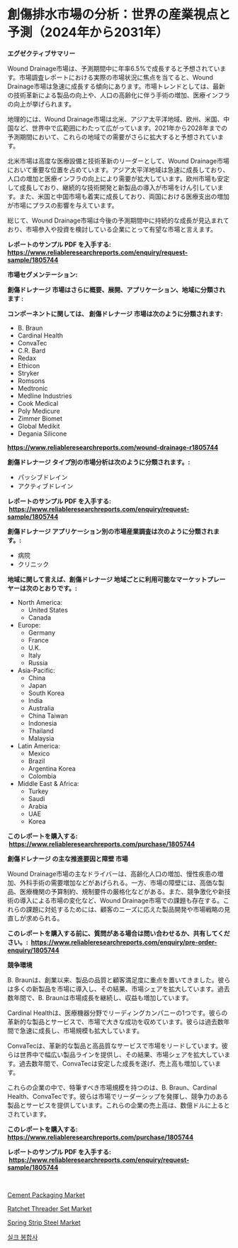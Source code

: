 <p><h1>創傷排水市場の分析：世界の産業視点と予測（2024年から2031年）</h1></p><p><strong>エグゼクティブサマリー</strong></p>
<p><p>Wound Drainage市場は、予測期間中に年率6.5%で成長すると予想されています。市場調査レポートにおける実際の市場状況に焦点を当てると、Wound Drainage市場は急速に成長する傾向にあります。市場トレンドとしては、最新の技術革新による製品の向上や、人口の高齢化に伴う手術の増加、医療インフラの向上が挙げられます。</p><p>地理的には、Wound Drainage市場は北米、アジア太平洋地域、欧州、米国、中国など、世界中で広範囲にわたって広がっています。2021年から2028年までの予測期間において、これらの地域での需要がさらに拡大すると予想されています。</p><p>北米市場は高度な医療設備と技術革新のリーダーとして、Wound Drainage市場において重要な位置を占めています。アジア太平洋地域は急速に成長しており、人口の増加と医療インフラの向上により需要が拡大しています。欧州市場も安定して成長しており、継続的な技術開発と新製品の導入が市場をけん引しています。また、米国と中国市場も着実に成長しており、両国における医療支出の増加が市場にプラスの影響を与えています。</p><p>総じて、Wound Drainage市場は今後の予測期間中に持続的な成長が見込まれており、市場参入や投資を検討している企業にとって有望な市場と言えます。</p></p>
<p><strong>レポートのサンプル PDF を入手する: <a href="https://www.reliableresearchreports.com/enquiry/request-sample/1805744">https://www.reliableresearchreports.com/enquiry/request-sample/1805744</a></strong></p>
<p><strong>市場セグメンテーション:</strong></p>
<p><strong> 創傷ドレナージ 市場はさらに概要、展開、アプリケーション、地域に分類されます :</strong></p>
<p><strong>コンポーネントに関しては、 創傷ドレナージ 市場は次のように分類されます: &nbsp;</strong></p>
<p><ul><li>B. Braun</li><li>Cardinal Health</li><li>ConvaTec</li><li>C.R. Bard</li><li>Redax</li><li>Ethicon</li><li>Stryker</li><li>Romsons</li><li>Medtronic</li><li>Medline Industries</li><li>Cook Medical</li><li>Poly Medicure</li><li>Zimmer Biomet</li><li>Global Medikit</li><li>Degania Silicone</li></ul></p>
<p><strong><a href="https://www.reliableresearchreports.com/wound-drainage-r1805744">https://www.reliableresearchreports.com/wound-drainage-r1805744</a></strong></p>
<p><strong> 創傷ドレナージ タイプ別の市場分析は次のように分類されます。:</strong></p>
<p><ul><li>パッシブドレイン</li><li>アクティブドレイン</li></ul></p>
<p><strong>レポートのサンプル PDF を入手する: &nbsp;<a href="https://www.reliableresearchreports.com/enquiry/request-sample/1805744">https://www.reliableresearchreports.com/enquiry/request-sample/1805744</a></strong></p>
<p><strong> 創傷ドレナージ アプリケーション別の市場産業調査は次のように分類されます。:</strong></p>
<p><ul><li>病院</li><li>クリニック</li></ul></p>
<p><strong>地域に関して言えば、創傷ドレナージ 地域ごとに利用可能なマーケットプレーヤーは次のとおりです。:</strong></p>
<p><ul>
    <li>
        North America:
        <ul>
            <li>United States</li>
            <li>Canada</li>
        </ul>
    </li>
    <li>
        Europe:
        <ul>
            <li>Germany</li>
            <li>France</li>
            <li>U.K.</li>
            <li>Italy</li>
            <li>Russia</li>
        </ul>
    </li>
    <li>
        Asia-Pacific:
        <ul>
            <li>China</li>
            <li>Japan</li>
            <li>South Korea</li>
            <li>India</li>
            <li>Australia</li>
            <li>China Taiwan</li>
            <li>Indonesia</li>
            <li>Thailand</li>
            <li>Malaysia</li>
        </ul>
    </li>
    <li>
        Latin America:
        <ul>
            <li>Mexico</li>
            <li>Brazil</li>
            <li>Argentina Korea</li>
            <li>Colombia</li>
        </ul>
    </li>
    <li>
        Middle East & Africa:
        <ul>
            <li>Turkey</li>
            <li>Saudi</li>
            <li>Arabia</li>
            <li>UAE</li>
            <li>Korea</li>
        </ul>
    </li>
    </ul></p>
<p><strong>このレポートを購入する: &nbsp;<a href="https://www.reliableresearchreports.com/purchase/1805744">https://www.reliableresearchreports.com/purchase/1805744</a></strong></p>
<p><strong>創傷ドレナージ の主な推進要因と障壁 市場</strong></p>
<p><p>Wound Drainage市場の主なドライバーは、高齢化人口の増加、慢性疾患の増加、外科手術の需要増加などがあげられる。一方、市場の障壁には、高価な製品、医療機関の予算制約、規制要件の厳格化などがある。また、競争激化や新技術の導入による市場の変化など、Wound Drainage市場での課題も存在する。これらの課題に対処するためには、顧客のニーズに応えた製品開発や市場戦略の見直しが求められる。</p></p>
<p><strong>このレポートを購入する前に、質問がある場合は問い合わせるか、共有してください。:&nbsp; <a href="https://www.reliableresearchreports.com/enquiry/pre-order-enquiry/1805744">https://www.reliableresearchreports.com/enquiry/pre-order-enquiry/1805744</a></strong></p>
<p><strong>競争環境</strong></p>
<p><p>B. Braunは、創業以来、製品の品質と顧客満足度に重点を置いてきました。彼らは多くの新製品を市場に導入し、その結果、市場シェアを拡大しています。過去数年間で、B. Braunは市場成長を継続し、収益も増加しています。</p><p>Cardinal Healthは、医療機器分野でリーディングカンパニーの1つです。彼らの革新的な製品とサービスで、市場で大きな成功を収めています。彼らは過去数年間で急速に成長し、市場規模も拡大しています。</p><p>ConvaTecは、革新的な製品と高品質なサービスで市場をリードしています。彼らは世界中で幅広い製品ラインを提供し、その結果、市場シェアを拡大しています。過去数年間で、ConvaTecは安定した成長を遂げ、売上高も増加しています。</p><p>これらの企業の中で、特筆すべき市場規模を持つのは、B. Braun、Cardinal Health、ConvaTecです。彼らは市場でリーダーシップを発揮し、競争力のある製品とサービスを提供しています。これらの企業の売上高は、数億ドルに上るとされています。</p></p>
<p><strong>このレポートを購入する: &nbsp; <a href="https://www.reliableresearchreports.com/purchase/1805744">https://www.reliableresearchreports.com/purchase/1805744</a></strong></p>
<p><strong>レポートのサンプル PDF を入手する: &nbsp;<a href="https://www.reliableresearchreports.com/enquiry/request-sample/1805744">https://www.reliableresearchreports.com/enquiry/request-sample/1805744</a></strong><strong></strong></p>
<p>&nbsp;</p>
<p><p><a href="https://www.linkedin.com/pulse/decoding-cement-packaging-market-deep-dive-latest-trends-segmentation-wskye?trackingId=dQxJ8W4swfsRqzBAbCcAYA%3D%3D">Cement Packaging Market</a></p><p><a href="https://github.com/Alonsoolds3wq1d81czn8rbol/Market-Research-Report-List-2/blob/main/ratchet-threader-set-market.md">Ratchet Threader Set Market</a></p><p><a href="https://www.linkedin.com/pulse/spring-strip-steel-market-size-share-global-analysis-report-59g7c?trackingId=uj1EFeHGmeV1xcRQlRghrg%3D%3D">Spring Strip Steel Market</a></p><p><a href="https://github.com/iansanftyord09878/Market-Research-Report-List-1/blob/main/523062922816.md">실크 봉합사</a></p></p>